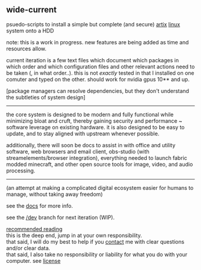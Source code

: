 ## wide-current

psuedo-scripts to install a simple but complete (and secure) [artix](https://artixlinux.org/) [linux](https://www.kernel.org/) system onto a HDD

note: this is a work in progress. new features are being added as time and resources allow.

current iteration is a few text files which document which packages in which order and which configuration files and other relevant actions need to be taken (, in what order..). this is not _exactly_ tested in that I installed on one comuter and typed on the other. should work for nvidia gpus 10** and up.

\[package managers can resolve dependencies, but they don't understand the subtleties of system design\]

___

the core system is designed to be modern and fully functional while minimizing bloat and cruft, thereby gaining security and performance ~  software leverage on existing hardware. it is also designed to be easy to update, and to stay aligned with upstream whenever possible.

additionally, there will soon be docs to assist in with office and utility software, web browsers and email client, obs-studio (with streamelements/browser integration), everything needed to launch fabric modded minecraft, and other open source tools for image, video, and audio processing. 

___

(an attempt at making a complicated digital ecosystem easier for humans to manage, without taking away freedom)

see the [docs](/doc/index.md) for more info.

see the [/dev](https://github.com/mtsl8/wide-current/tree/dev) branch for next iteration (WIP).

[recommended reading](/links.md) </br>
this is the deep end, jump in at your own responsibility.</br>
that said, I will do my best to help if you [contact](/contact.md) me with clear questions and/or clear data. </br>
that said, I also take no responsibility or liability for what you do with your computer. see [license](/LICENSE.md)
